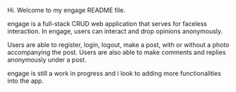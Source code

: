 Hi. Welcome to my engage README file.

engage is a full-stack CRUD web application that serves for faceless interaction. In engage, users can interact and drop opinions anonymously.

Users are able to register, login, logout, make a post, with or without a photo accompanying the post. Users are also able to make comments and replies anonymously under a post.

engage is still a work in progress and i look to adding more functionalities into the app.

